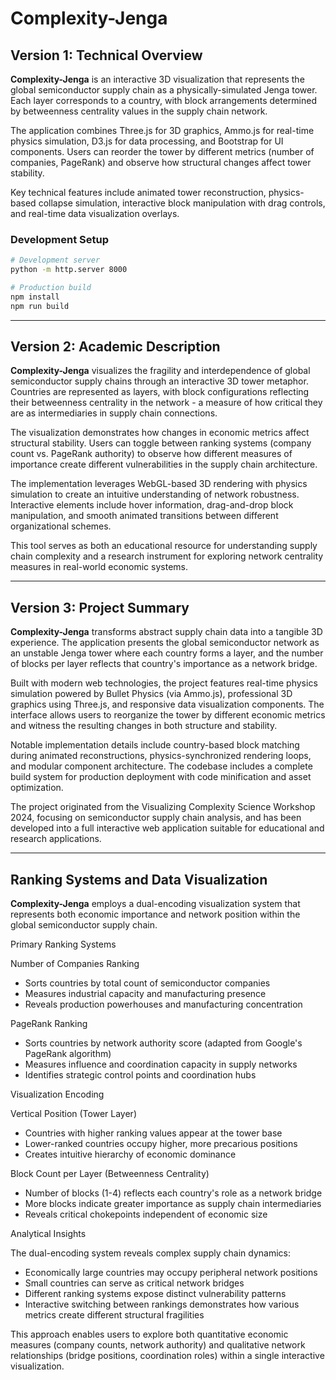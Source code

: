# Complexity-Jenga

## Version 1: Technical Overview

**Complexity-Jenga** is an interactive 3D visualization that represents the global semiconductor supply chain as a physically-simulated Jenga tower. Each layer corresponds to a country, with block arrangements determined by betweenness centrality values in the supply chain network.

The application combines Three.js for 3D graphics, Ammo.js for real-time physics simulation, D3.js for data processing, and Bootstrap for UI components. Users can reorder the tower by different metrics (number of companies, PageRank) and observe how structural changes affect tower stability.

Key technical features include animated tower reconstruction, physics-based collapse simulation, interactive block manipulation with drag controls, and real-time data visualization overlays.

### Development Setup
```bash
# Development server
python -m http.server 8000

# Production build
npm install
npm run build
```

---

## Version 2: Academic Description

**Complexity-Jenga** visualizes the fragility and interdependence of global semiconductor supply chains through an interactive 3D tower metaphor. Countries are represented as layers, with block configurations reflecting their betweenness centrality in the network - a measure of how critical they are as intermediaries in supply chain connections.

The visualization demonstrates how changes in economic metrics affect structural stability. Users can toggle between ranking systems (company count vs. PageRank authority) to observe how different measures of importance create different vulnerabilities in the supply chain architecture.

The implementation leverages WebGL-based 3D rendering with physics simulation to create an intuitive understanding of network robustness. Interactive elements include hover information, drag-and-drop block manipulation, and smooth animated transitions between different organizational schemes.

This tool serves as both an educational resource for understanding supply chain complexity and a research instrument for exploring network centrality measures in real-world economic systems.

---

## Version 3: Project Summary

**Complexity-Jenga** transforms abstract supply chain data into a tangible 3D experience. The application presents the global semiconductor network as an unstable Jenga tower where each country forms a layer, and the number of blocks per layer reflects that country's importance as a network bridge.

Built with modern web technologies, the project features real-time physics simulation powered by Bullet Physics (via Ammo.js), professional 3D graphics using Three.js, and responsive data visualization components. The interface allows users to reorganize the tower by different economic metrics and witness the resulting changes in both structure and stability.

Notable implementation details include country-based block matching during animated reconstructions, physics-synchronized rendering loops, and modular component architecture. The codebase includes a complete build system for production deployment with code minification and asset optimization.

The project originated from the Visualizing Complexity Science Workshop 2024, focusing on semiconductor supply chain analysis, and has been developed into a full interactive web application suitable for educational and research applications.

---

## Ranking Systems and Data Visualization

**Complexity-Jenga** employs a dual-encoding visualization system that represents both economic importance and network position within the global semiconductor supply chain.

  Primary Ranking Systems

  Number of Companies Ranking
  - Sorts countries by total count of semiconductor companies
  - Measures industrial capacity and manufacturing presence
  - Reveals production powerhouses and manufacturing concentration

  PageRank Ranking
  - Sorts countries by network authority score (adapted from Google's PageRank algorithm)
  - Measures influence and coordination capacity in supply networks
  - Identifies strategic control points and coordination hubs

  Visualization Encoding

  Vertical Position (Tower Layer)
  - Countries with higher ranking values appear at the tower base
  - Lower-ranked countries occupy higher, more precarious positions
  - Creates intuitive hierarchy of economic dominance

  Block Count per Layer (Betweenness Centrality)
  - Number of blocks (1-4) reflects each country's role as a network bridge
  - More blocks indicate greater importance as supply chain intermediaries
  - Reveals critical chokepoints independent of economic size

  Analytical Insights

  The dual-encoding system reveals complex supply chain dynamics:
  - Economically large countries may occupy peripheral network positions
  - Small countries can serve as critical network bridges
  - Different ranking systems expose distinct vulnerability patterns
  - Interactive switching between rankings demonstrates how various metrics create different structural fragilities

  This approach enables users to explore both quantitative economic measures (company counts, network authority) and qualitative network
  relationships (bridge positions, coordination roles) within a single interactive visualization.
